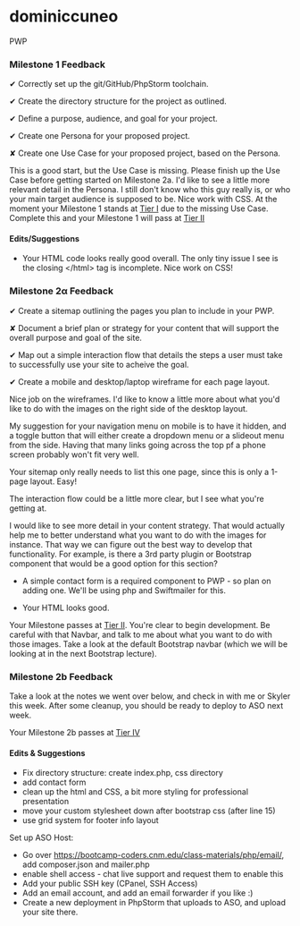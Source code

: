 # dominiccuneo
PWP

### Milestone 1 Feedback

&#10004; Correctly set up the git/GitHub/PhpStorm toolchain.

&#10004; Create the directory structure for the project as outlined.

&#10004; Define a purpose, audience, and goal for your project.

&#10004; Create one Persona for your proposed project.

&#10008; Create one Use Case for your proposed project, based on the Persona.

This is a good start, but the Use Case is missing. Please finish up the Use Case before getting started on Milestone 2a. I'd like to see a little more relevant detail in the Persona. I still don't know who this guy really is, or who your main target audience is supposed to be. Nice work with CSS. At the moment your Milestone 1 stands at [Tier I](https://bootcamp-coders.cnm.edu/projects/personal/rubric/) due to the missing Use Case. Complete this and your Milestone 1 will pass at [Tier II](https://bootcamp-coders.cnm.edu/projects/personal/rubric/)

#### Edits/Suggestions
- Your HTML code looks really good overall. The only tiny issue I see is the closing &lt;/html&gt; tag is incomplete. Nice work on CSS!

### Milestone 2&alpha; Feedback
&#10004; Create a sitemap outlining the pages you plan to include in your PWP.

&#10008; Document a brief plan or strategy for your content that will support the overall purpose and goal of the site.

&#10004; Map out a simple interaction flow that details the steps a user must take to successfully use your site to acheive the goal.

&#10004; Create a mobile and desktop/laptop wireframe for each page layout.

Nice job on the wireframes. I'd like to know a little more about what you'd like to do with the images on the right side of the desktop layout.

My suggestion for your navigation menu on mobile is to have it hidden, and a toggle button that will either create a dropdown menu or a slideout menu from the side. Having that many links going across the top pf a phone screen probably won't fit very well.

Your sitemap only really needs to list this one page, since this is only a 1-page layout. Easy!

The interaction flow could be a little more clear, but I see what you're getting at.

I would like to see more detail in your content strategy. That would actually help me to better understand what you want to do with the images for instance. That way we can figure out the best way to develop that functionality. For example, is there a 3rd party plugin or Bootstrap component that would be a good option for this section?

- A simple contact form is a required component to PWP - so plan on adding one. We'll be using php and Swiftmailer for this.

- Your HTML looks good.

Your Milestone passes at [Tier II](https://bootcamp-coders.cnm.edu/projects/personal/rubric/). You're clear to begin development. Be careful with that Navbar, and talk to me about what you want to do with those images. Take a look at the default Bootstrap navbar (which we will be looking at in the next Bootstrap lecture).

### Milestone 2b Feedback
Take a look at the notes we went over below, and check in with me or Skyler this week. After some cleanup, you should be ready to deploy to ASO next week.

Your Milestone 2b passes at [Tier IV](https://bootcamp-coders.cnm.edu/projects/personal/rubric/)

#### Edits &amp; Suggestions
- Fix directory structure: create index.php, css directory 
- add contact form
- clean up the html and CSS, a bit more styling for professional presentation
- move your custom stylesheet down after bootstrap css (after line 15)
- use grid system for footer info layout

Set up ASO Host:
- Go over https://bootcamp-coders.cnm.edu/class-materials/php/email/, add composer.json and mailer.php
- enable shell access - chat live support and request them to enable this
- Add your public SSH key (CPanel, SSH Access)
- Add an email account, and add an email forwarder if you like :)
- Create a new deployment in PhpStorm that uploads to ASO, and upload your site there.

